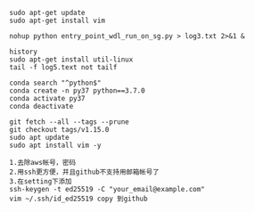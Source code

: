 ```commandline
sudo apt-get update
sudo apt-get install vim
```
```commandline
nohup python entry_point_wdl_run_on_sg.py > log3.txt 2>&1 &
```
````commandline
history
sudo apt-get install util-linux
tail -f log5.text not tailf
````
```commandline
conda search "^python$"
conda create -n py37 python==3.7.0
conda activate py37  
conda deactivate
```
```commandline
git fetch --all --tags --prune
git checkout tags/v1.15.0
sudo apt update
sudo apt install vim -y
```

```text
1.去除aws帐号，密码
2.用ssh更方便，并且github不支持用邮箱帐号了
3.在setting下添加
ssh-keygen -t ed25519 -C "your_email@example.com"
vim ~/.ssh/id_ed25519 copy 到github
```